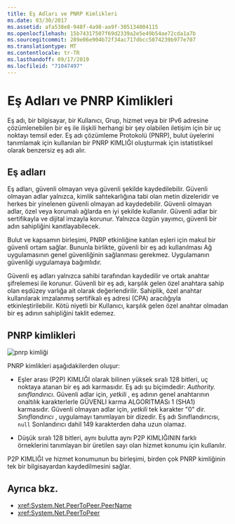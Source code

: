 ```yaml
---
title: Eş Adları ve PNRP Kimlikleri
ms.date: 03/30/2017
ms.assetid: afa538e8-948f-4a98-aa9f-305134004115
ms.openlocfilehash: 15b74317507f69d2339a2e5e49b54ae72cda1a7b
ms.sourcegitcommit: 289e06e904b72f34ac717dbcc5074239b977e707
ms.translationtype: MT
ms.contentlocale: tr-TR
ms.lasthandoff: 09/17/2019
ms.locfileid: "71047497"
---
```

# <a name="peer-names-and-pnrp-ids"></a>Eş Adları ve PNRP Kimlikleri
Eş adı, bir bilgisayar, bir Kullanıcı, Grup, hizmet veya bir IPv6 adresine çözümlenebilen bir eş ile ilişkili herhangi bir şey olabilen iletişim için bir uç noktayı temsil eder. Eş adı çözümleme Protokolü (PNRP), bulut üyelerini tanımlamak için kullanılan bir PNRP KIMLIĞI oluşturmak için istatistiksel olarak benzersiz eş adı alır.  
  
## <a name="peer-names"></a>Eş adları  
 Eş adları, güvenli olmayan veya güvenli şekilde kaydedilebilir. Güvenli olmayan adlar yalnızca, kimlik sahtekarlığına tabi olan metin dizeleridir ve herkes bir yinelenen güvenli olmayan ad kaydedebilir. Güvenli olmayan adlar, özel veya korumalı ağlarda en iyi şekilde kullanılır. Güvenli adlar bir sertifikayla ve dijital imzayla korunur. Yalnızca özgün yayımcı, güvenli bir adın sahipliğini kanıtlayabilecek.  
  
 Bulut ve kapsamın birleşimi, PNRP etkinliğine katılan eşleri için makul bir güvenli ortam sağlar. Bununla birlikte, güvenli bir eş adı kullanılması Ağ uygulamasının genel güvenliğinin sağlanması gerekmez. Uygulamanın güvenliği uygulamaya bağımlıdır.  
  
 Güvenli eş adları yalnızca sahibi tarafından kaydedilir ve ortak anahtar şifrelemesi ile korunur. Güvenli bir eş adı, karşılık gelen özel anahtara sahip olan eşdüzey varlığa ait olarak değerlendirilir. Sahiplik, özel anahtar kullanılarak imzalanmış sertifikalı eş adresi (CPA) aracılığıyla etkinleştirilebilir. Kötü niyetli bir Kullanıcı, karşılık gelen özel anahtar olmadan bir eş adının sahipliğini taklit edemez.  
  
## <a name="pnrp-ids"></a>PNRP kimlikleri  
 ![pnrp kimliği](./media/fdc9e8a0-4a1c-488d-a019-bc3a1973220c.gif "fdc9e8a0-4a1c-488d-A019-bc3a1973220c")  
  
 PNRP kimlikleri aşağıdakilerden oluşur:  
  
- Eşler arası (P2P) KIMLIĞI olarak bilinen yüksek sıralı 128 bitleri, uç noktaya atanan bir eş adı karmasıdır. Eş adı şu biçimdedir: *Authority. sınıflandırıcı*. Güvenli adlar için, *yetkili* , eş adının genel anahtarının onaltılık karakterlerle GÜVENLI karma ALGORITMASı 1 (SHA1) karmasıdır. Güvenli olmayan adlar için, *yetkili* tek karakter "0" dir. *Sınıflandırıcı* , uygulamayı tanımlayan bir dizedir. Eş adı Sınıflandırıcısı, `null` Sonlandırıcı dahil 149 karakterden daha uzun olamaz.  
  
- Düşük sıralı 128 bitleri, aynı bulutta aynı P2P KIMLIĞININ farklı örneklerini tanımlayan bir üretilen sayı olan hizmet konumu için kullanılır.  
  
 P2P KIMLIĞI ve hizmet konumunun bu birleşimi, birden çok PNRP kimliğinin tek bir bilgisayardan kaydedilmesini sağlar.  
  
## <a name="see-also"></a>Ayrıca bkz.

- <xref:System.Net.PeerToPeer.PeerName>
- <xref:System.Net.PeerToPeer>
